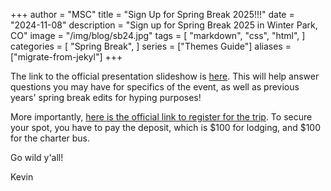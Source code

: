 +++
author = "MSC"
title = "Sign Up for Spring Break 2025!!!"
date = "2024-11-08"
description = "Sign up for Spring Break 2025 in Winter Park, CO"
image = "/img/blog/sb24.jpg"
tags = [
    "markdown",
    "css",
    "html",
]
categories = [
    "Spring Break",
]
series = ["Themes Guide"]
aliases = ["migrate-from-jekyl"]
+++

The link to the official presentation slideshow is [here](https://docs.google.com/presentation/d/1d31l9VtkRTZ8UzUl6Wq2mzREMz4N_fMnzU8FU97N8q8/edit?usp=sharing). This will help answer questions you may have for specifics of the event, as well as previous years' spring break edits for hyping purposes!

More importantly, [here is the official link to register for the trip](https://outsidelifegw.com/reg/ihi). To secure your spot, you have to pay the deposit, which is $100 for lodging, and $100 for the charter bus.

Go wild y'all!

Kevin